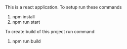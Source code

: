 This is a react application. To setup run these commands

1. npm install
2. npm run start

To create build of this project run command

1. npm run build

